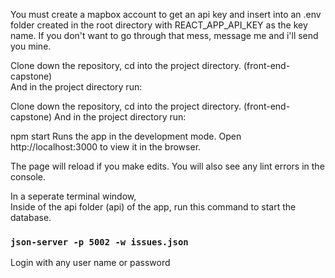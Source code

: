 
You must create a mapbox account to get an api key and insert into an .env folder created in the root directory with REACT_APP_API_KEY as the key name. If you don't want to go through that mess, message me and i'll send you mine.

Clone down the repository, cd into the project directory. (front-end-capstone) <br>
And in the project directory run:

Clone down the repository, cd into the project directory. (front-end-capstone)
And in the project directory run:

npm start
Runs the app in the development mode.
Open http://localhost:3000 to view it in the browser.

The page will reload if you make edits.
You will also see any lint errors in the console.


In a seperate terminal window, <br>
Inside of the api folder (api) of the app, run this command to start the database.
### `json-server -p 5002 -w issues.json`

Login with any user name or password

